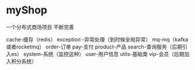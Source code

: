 # myShop
一个分布式商场项目
不断完善

cache-缓存（redis）
exception -异常处理（到时候全局异常）
mq-mq（kafka或者rocketmq）
order-订单
pay-支付
product-产品
search-查询服务（后期引入es）
system-系统（监控这种）
user-用户信息
utils-基础类
vip-会员（后期加入积分系统）
